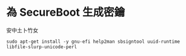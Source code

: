 # 為 SecureBoot 生成密鑰

安中土卜竹女

```text
sudo apt-get install -y gnu-efi help2man sbsigntool uuid-runtime libfile-slurp-unicode-perl
```

